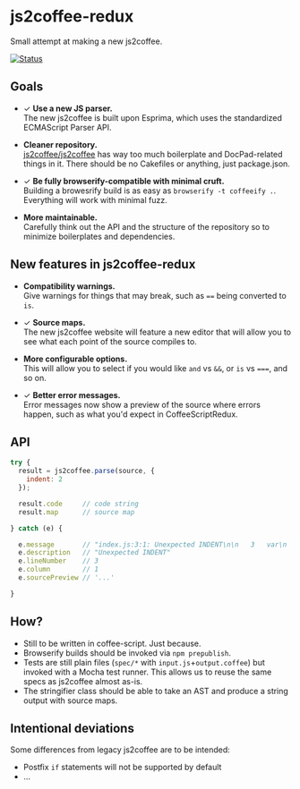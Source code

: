 # js2coffee-redux

Small attempt at making a new js2coffee.

[![Status](https://travis-ci.org/rstacruz/js2coffee-redux.svg?branch=master)](https://travis-ci.org/rstacruz/js2coffee-redux)  

## Goals

 * ✓ __Use a new JS parser.__<br>
   The new js2coffee is built upon Esprima, which uses the standardized 
   ECMAScript Parser API.

 * __Cleaner repository.__<br>
   [js2coffee/js2coffee] has way too much boilerplate and DocPad-related things 
   in it. There should be no Cakefiles or anything, just package.json.

 * ✓ __Be fully browserify-compatible with minimal cruft.__<br>
   Building a browesrify build is as easy as `browserify -t coffeeify .`.  
   Everything will work with minimal fuzz.

 * __More maintainable.__<br>
   Carefully think out the API and the structure of the repository so to 
   minimize boilerplates and dependencies.

## New features in js2coffee-redux

 - __Compatibility warnings.__<br>
   Give warnings for things that may break, such as `==` being converted to 
   `is`.
 
 - ✓ __Source maps.__<br>
   The new js2coffee website will feature a new editor that will allow you to 
   see what each point of the source compiles to.

 - __More configurable options.__<br>
   This will allow you to select if you would like `and` vs `&&`, or `is` vs
   `===`, and so on.

 - ✓ __Better error messages.__<br>
   Error messages now show a preview of the source where errors happen, such as 
   what you'd expect in CoffeeScriptRedux.

## API

```js
try {
  result = js2coffee.parse(source, {
    indent: 2
  });

  result.code     // code string
  result.map      // source map

} catch (e) {

  e.message       // "index.js:3:1: Unexpected INDENT\n\n   3   var\n   ---^"
  e.description   // "Unexpected INDENT"
  e.lineNumber    // 3
  e.column        // 1
  e.sourcePreview // '...'

}
```

## How?

 - Still to be written in coffee-script. Just because.
 - Browserify builds should be invoked via `npm prepublish`.
 - Tests are still plain files (`spec/*` with `input.js`+`output.coffee`)
   but invoked with a Mocha test runner. This allows us to reuse the same specs
   as js2coffee almost as-is.
 - The stringifier class should be able to take an AST and produce a string 
 output with source maps.

## Intentional deviations

Some differences from legacy js2coffee are to be intended:

 - Postfix `if` statements will not be supported by default
 - ...

[js2coffee/js2coffee]: https://github.com/js2coffee/js2coffee
